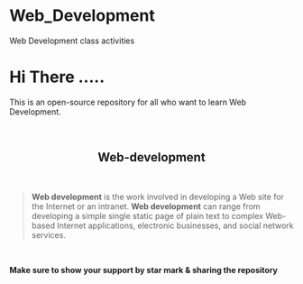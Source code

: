 # Web_Development
Web Development class activities

# **Hi** There .....

<p>
This is an open-source repository for all who want to learn Web Development.</p>


<br>
<h2 align="center" ><strong>Web-development</strong></h2><br>

> **Web development** is the work involved in developing a Web site for the Internet or an intranet.
> **Web development** can range from developing a simple single static page of plain text to complex Web-based Internet applications, electronic businesses, and social network services.
<br>

**Make sure to show your support by star mark & sharing the repository**
